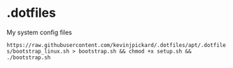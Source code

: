 # .dotfiles
My system config files

`https://raw.githubusercontent.com/kevinjpickard/.dotfiles/apt/.dotfiles/bootstrap_linux.sh > bootstrap.sh && chmod +x setup.sh && ./bootstrap.sh`
